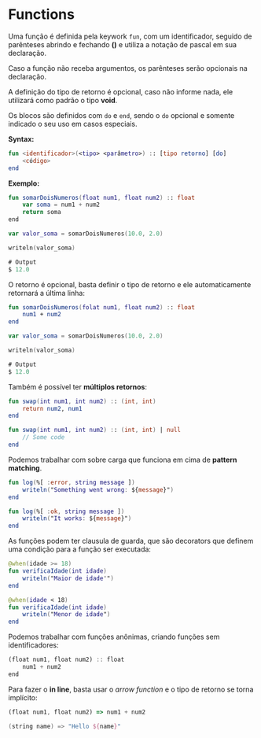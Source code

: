 # Functions

Uma função é definida pela keywork `fun`, com um identificador, seguido de parênteses abrindo e fechando **()** e utiliza a notação de pascal em sua declaração.

Caso a função não receba argumentos, os parênteses serão opcionais na declaração.

A definição do tipo de retorno é opcional, caso não informe nada, ele utilizará como padrão o tipo **void**.

Os blocos são definidos com `do` e `end`, sendo o `do` opcional e somente indicado o seu uso em casos especiais.

**Syntax:**

```kotlin
fun <identificador>(<tipo> <parâmetro>) :: [tipo retorno] [do]
    <código>
end
```

**Exemplo:**

```kotlin
fun somarDoisNumeros(float num1, float num2) :: float
    var soma = num1 + num2
    return soma
end

var valor_soma = somarDoisNumeros(10.0, 2.0)

writeln(valor_soma)

# Output
$ 12.0
```

O retorno é opcional, basta definir o tipo de retorno e ele automaticamente retornará a última linha:

```kotlin
fun somarDoisNumeros(folat num1, float num2) :: float
    num1 + num2
end

var valor_soma = somarDoisNumeros(10.0, 2.0)

writeln(valor_soma)

# Output
$ 12.0
```

Também é possível ter **múltiplos retornos**:

```kotlin
fun swap(int num1, int num2) :: (int, int)
    return num2, num1
end
```

```kotlin
fun swap(int num1, int num2) :: (int, int) | null
    // Some code
end
```

Podemos trabalhar com sobre carga que funciona em cima de **pattern matching**.

```kotlin
fun log(%[ :error, string message ])
    writeln("Something went wrong: ${message}")
end

fun log(%[ :ok, string message ])
    writeln("It works: ${message}")
end
```

As funções podem ter clausula de guarda, que são decorators que definem uma condição para a função ser executada:

```kotlin
@when(idade >= 18)
fun verificaIdade(int idade)
    writeln("Maior de idade'")
end

@when(idade < 18)
fun verificaIdade(int idade)
    writeln("Menor de idade")
end
```

Podemos trabalhar com funções anônimas, criando funções sem identificadores:

```typescript
(float num1, float num2) :: float
    num1 + num2
end
```

Para fazer o **in line**, basta usar o _arrow function_ e o tipo de retorno se torna implícito:

```typescript
(float num1, float num2) => num1 + num2
```

```kotlin
(string name) => "Hello ${name}"
```
